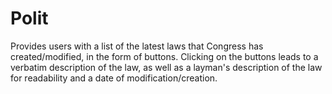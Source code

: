 # Polit
Provides users with a list of the latest laws that Congress has created/modified, in the form of buttons. Clicking on the buttons leads to a verbatim description of the law, as well as a layman's description of the law for readability and a date of modification/creation.
